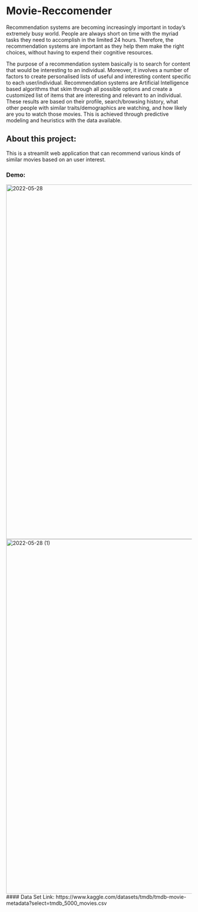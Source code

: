 # Movie-Reccomender
Recommendation systems are becoming increasingly important in today’s extremely busy world. People are always short on time with the myriad tasks they need to accomplish in the limited 24 hours. Therefore, the recommendation systems are important as they help them make the right choices, without having to expend their cognitive resources.

The purpose of a recommendation system basically is to search for content that would be interesting to an individual. Moreover, it involves a number of factors to create personalised lists of useful and interesting content specific to each user/individual. Recommendation systems are Artificial Intelligence based algorithms that skim through all possible options and create a customized list of items that are interesting and relevant to an individual. These results are based on their profile, search/browsing history, what other people with similar traits/demographics are watching, and how likely are you to watch those movies. This is achieved through predictive modeling and heuristics with the data available.
## About this project:
This is a streamlit web application that can recommend various kinds of similar movies based on an user interest. 
### Demo:
<img width="960" alt="2022-05-28" src="https://user-images.githubusercontent.com/105065790/170817255-239d6b0d-d3ac-40fe-8970-645233e84460.png">
<img width="960" alt="2022-05-28 (1)" src="https://user-images.githubusercontent.com/105065790/170817538-c217edd0-2693-468b-8da4-1202c843a6c6.png">
#### Data Set Link:
     https://www.kaggle.com/datasets/tmdb/tmdb-movie-metadata?select=tmdb_5000_movies.csv
